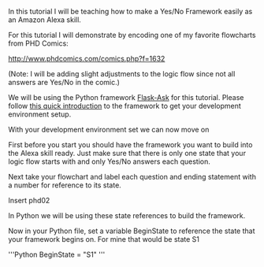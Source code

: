 In this tutorial I will be teaching how to make a Yes/No Framework easily as an Amazon Alexa skill.

For this tutorial I will demonstrate by encoding one of my favorite flowcharts from PHD Comics:

http://www.phdcomics.com/comics.php?f=1632

(Note: I will be adding slight adjustments to the logic flow since not all answers are Yes/No in the comic.)

We will be using the Python framework [Flask-Ask](https://github.com/johnwheeler/flask-ask) for this tutorial. Please follow [this quick introduction](https://developer.amazon.com/blogs/post/Tx14R0IYYGH3SKT/Flask-Ask-A-New-Python-Framework-for-Rapid-Alexa-Skills-Kit-Development) to the framework to get your development environment setup.

With your development environment set we can now move on 

First before you start you should have the framework you want to build into the Alexa skill ready. Just make sure that there is only one state that your logic flow starts with and only Yes/No answers each question.

Next take your flowchart and label each question and ending statement with a number for reference to its state. 

Insert phd02

In Python we will be using these state references to build the framework. 

Now in your Python file, set a variable BeginState to reference the state that your framework begins on. For mine that would be state S1

'''Python
BeginState = "S1"
'''
